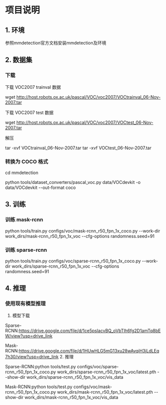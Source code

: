 # 项目说明
## 1. 环境
参照mmdetection官方文档安装mmdetection及环境
## 2. 数据集
### 下载
下载 VOC2007 trainval 数据

wget http://host.robots.ox.ac.uk/pascal/VOC/voc2007/VOCtrainval_06-Nov-2007.tar

下载 VOC2007 test 数据

wget http://host.robots.ox.ac.uk/pascal/VOC/voc2007/VOCtest_06-Nov-2007.tar

解压

tar -xvf VOCtrainval_06-Nov-2007.tar
tar -xvf VOCtest_06-Nov-2007.tar

### 转换为 COCO 格式
cd mmdetection

python tools/dataset_converters/pascal_voc.py data/VOCdevkit -o data/VOCdevkit --out-format coco

## 3. 训练
### 训练 mask-rcnn
python tools/train.py configs/voc/mask-rcnn_r50_fpn_1x_coco.py --work-dir work_dirs/mask-rcnn_r50_fpn_1x_voc --cfg-options randomness.seed=91

### 训练 sparse-rcnn
python tools/train.py configs/voc/sparse-rcnn_r50_fpn_1x_coco.py --work-dir work_dirs/sparse-rcnn_r50_fpn_1x_voc --cfg-options randomness.seed=91

## 4. 推理
### 使用现有模型推理
1. 模型下载

Sparse-RCNN:https://drive.google.com/file/d/1ce5pslacvBQ_oVbTIh6fg2D1amTq8bEW/view?usp=drive_link

Mask-RCNN:https://drive.google.com/file/d/1HUwHLG5mG13xu28wAvqiH3jLdLEq7h30/view?usp=drive_link
2. 推理

Sparse-RCNN:python tools/test.py configs/voc/sparse-rcnn_r50_fpn_1x_coco.py work_dirs/sparse-rcnn_r50_fpn_1x_voc/latest.pth --show-dir work_dirs/sparse-rcnn_r50_fpn_1x_voc/vis_data

Mask-RCNN:python tools/test.py configs/voc/mask-rcnn_r50_fpn_1x_coco.py work_dirs/mask-rcnn_r50_fpn_1x_voc/latest.pth --show-dir work_dirs/mask-rcnn_r50_fpn_1x_voc/vis_data
